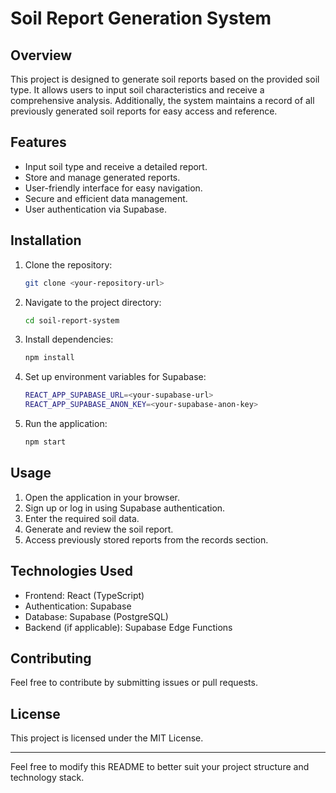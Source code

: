 # Soil Report Generation System

## Overview
This project is designed to generate soil reports based on the provided soil type. It allows users to input soil characteristics and receive a comprehensive analysis. Additionally, the system maintains a record of all previously generated soil reports for easy access and reference.

## Features
- Input soil type and receive a detailed report.
- Store and manage generated reports.
- User-friendly interface for easy navigation.
- Secure and efficient data management.
- User authentication via Supabase.

## Installation
1. Clone the repository:
   ```sh
   git clone <your-repository-url>
   ```
2. Navigate to the project directory:
   ```sh
   cd soil-report-system
   ```
3. Install dependencies:
   ```sh
   npm install
   ```
4. Set up environment variables for Supabase:
   ```sh
   REACT_APP_SUPABASE_URL=<your-supabase-url>
   REACT_APP_SUPABASE_ANON_KEY=<your-supabase-anon-key>
   ```
5. Run the application:
   ```sh
   npm start
   ```

## Usage
1. Open the application in your browser.
2. Sign up or log in using Supabase authentication.
3. Enter the required soil data.
4. Generate and review the soil report.
5. Access previously stored reports from the records section.

## Technologies Used
- Frontend: React (TypeScript)
- Authentication: Supabase
- Database: Supabase (PostgreSQL)
- Backend (if applicable): Supabase Edge Functions

## Contributing
Feel free to contribute by submitting issues or pull requests.

## License
This project is licensed under the MIT License.

---
Feel free to modify this README to better suit your project structure and technology stack.

